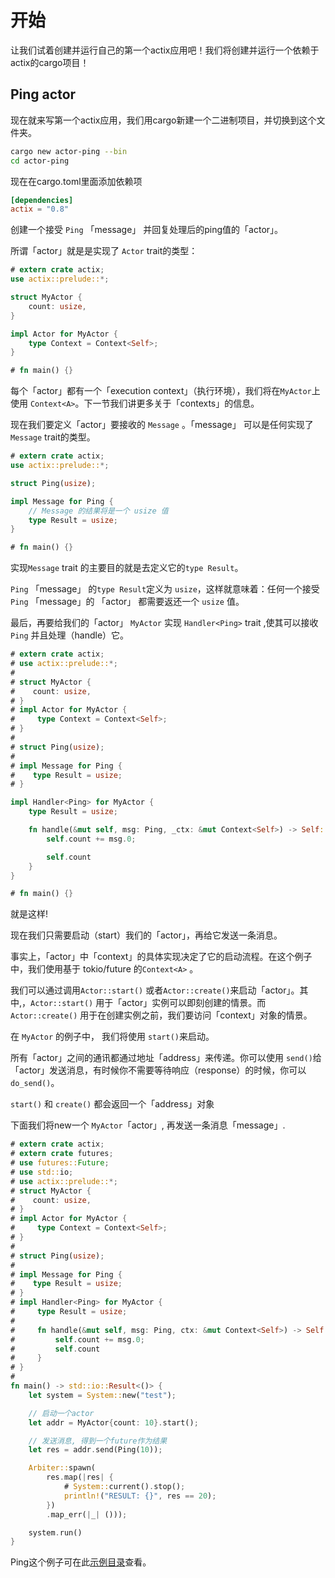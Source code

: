 # 开始

让我们试着创建并运行自己的第一个actix应用吧！我们将创建并运行一个依赖于actix的cargo项目！

## Ping actor

现在就来写第一个actix应用，我们用cargo新建一个二进制项目，并切换到这个文件夹。

```bash
cargo new actor-ping --bin
cd actor-ping
```

现在在cargo.toml里面添加依赖项

```toml
[dependencies]
actix = "0.8"
```

创建一个接受 `Ping` 「message」 并回复处理后的ping值的「actor」。

所谓「actor」就是是实现了 `Actor` trait的类型：

```rust
# extern crate actix;
use actix::prelude::*;

struct MyActor {
    count: usize,
}

impl Actor for MyActor {
    type Context = Context<Self>;
}

# fn main() {}
```

每个「actor」都有一个「execution context」（执行环境），我们将在`MyActor`上使用 `Context<A>`。下一节我们讲更多关于「contexts」的信息。

现在我们要定义「actor」要接收的 `Message` 。「message」 可以是任何实现了 `Message` trait的类型。

```rust
# extern crate actix;
use actix::prelude::*;

struct Ping(usize);

impl Message for Ping {
    // Message 的结果将是一个 usize 值
    type Result = usize;
}

# fn main() {}
```

实现`Message` trait 的主要目的就是去定义它的`type Result`。

`Ping` 「message」 的`type Result`定义为
`usize`，这样就意味着：任何一个接受 `Ping` 「message」的 「actor」 都需要返还一个 `usize` 值。

最后，再要给我们的「actor」 `MyActor` 实现 `Handler<Ping>` trait ,使其可以接收 `Ping` 并且处理（handle）它。

```rust
# extern crate actix;
# use actix::prelude::*;
#
# struct MyActor {
#    count: usize,
# }
# impl Actor for MyActor {
#     type Context = Context<Self>;
# }
#
# struct Ping(usize);
#
# impl Message for Ping {
#    type Result = usize;
# }

impl Handler<Ping> for MyActor {
    type Result = usize;

    fn handle(&mut self, msg: Ping, _ctx: &mut Context<Self>) -> Self::Result {
        self.count += msg.0;

        self.count
    }
}

# fn main() {}
```

就是这样!

现在我们只需要启动（start）我们的「actor」，再给它发送一条消息。

事实上，「actor」中「context」的具体实现决定了它的启动流程。在这个例子中，我们使用基于 tokio/future 的`Context<A>` 。

我们可以通过调用`Actor::start()`
或者`Actor::create()`来启动「actor」。其中,，`Actor::start()` 用于「actor」实例可以即刻创建的情景。而 `Actor::create()` 用于在创建实例之前，我们要访问「context」对象的情景。

在 `MyActor` 的例子中， 我们将使用 `start()`来启动。

所有「actor」之间的通讯都通过地址「address」来传递。你可以使用 `send()`给「actor」发送消息，有时候你不需要等待响应（response）的时候，你可以 `do_send()`。

`start()` 和 `create()` 都会返回一个「address」对象

下面我们将new一个 `MyActor`「actor」, 再发送一条消息「message」.

```rust
# extern crate actix;
# extern crate futures;
# use futures::Future;
# use std::io;
# use actix::prelude::*;
# struct MyActor {
#    count: usize,
# }
# impl Actor for MyActor {
#     type Context = Context<Self>;
# }
#
# struct Ping(usize);
#
# impl Message for Ping {
#    type Result = usize;
# }
# impl Handler<Ping> for MyActor {
#     type Result = usize;
#
#     fn handle(&mut self, msg: Ping, ctx: &mut Context<Self>) -> Self::Result {
#         self.count += msg.0;
#         self.count
#     }
# }
#
fn main() -> std::io::Result<()> {
    let system = System::new("test");

    // 启动一个actor
    let addr = MyActor{count: 10}.start();

    // 发送消息, 得到一个future作为结果
    let res = addr.send(Ping(10));

    Arbiter::spawn(
        res.map(|res| {
            # System::current().stop();
            println!("RESULT: {}", res == 20);
        })
        .map_err(|_| ()));

    system.run()
}
```

Ping这个例子可在此[示例目录](https://github.com/actix/actix/tree/master/examples/)查看。
